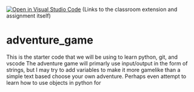 [![Open in Visual Studio Code](https://classroom.github.com/assets/open-in-vscode-2e0aaae1b6195c2367325f4f02e2d04e9abb55f0b24a779b69b11b9e10269abc.svg)](https://classroom.github.com/online_ide?assignment_repo_id=17730004&assignment_repo_type=AssignmentRepo) (Links to the classroom extension and assignment itself)
# adventure_game
This is the starter code that we will be using to learn python, git, and vscode
The adventure game will primarly use input/output in the form of strings, but I may try to add variables to make it more gamelike than a simple text based choose your own adventure. Perhaps even attempt to learn how to use objects in python for